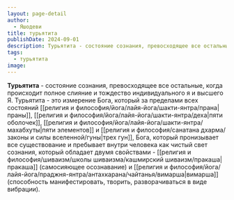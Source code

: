 ```yaml
---
layout: page-detail
author:
  - Яшодеви
title: турьятита
publishDate: 2024-09-01
description: Турьятита - состояние сознания, превосходящее все остальные, когда происходит полное слияние и тождество индивидуального я и высшего Я.
tags:
  - турьятита
image:
---
```

**Турьятита** - состояние сознания, превосходящее все остальные, когда происходит полное слияние и тождество индивидуального я и высшего Я.
Турьятита - это измерение Бога, который за пределами всех состояний [[религия и философия/йога/лайя-йога/шакти-янтра/прана|праны]], [[религия и философия/йога/лайя-йога/шакти-янтра/деха|пяти оболочек]], [[религия и философия/йога/лайя-йога/шакти-янтра/махабхуты|пяти элементов]] и [[религия и философия/санатана дхарма/законы и силы вселенной/гуны|трех гун]], Бога, который пронизывает все существование и пребывает внутри человека как чистый свет сознания, который обладает двумя свойствами - [[религия и философия/шиваизм/школы шиваизма/кашмирский шиваизм/пракаша|пракаша]] (самосияющее осознавание) и [[религия и философия/йога/лайя-йога/праджня-янтра/антахкарана/чайтанья/вимарша|вимарша]] (способность манифестировать, творить, разворачиваться в виде вибрации).

